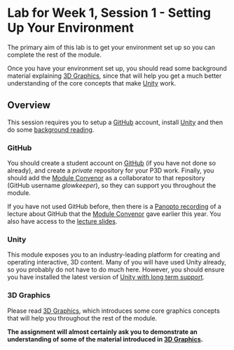 # Lab for Week 1, Session 1 - Setting Up Your Environment

The primary aim of this lab is to get your environment set up so you can complete the rest of the module.

Once you have your environment set up, you should read some background material explaining [3D Graphics](../graphicsBackground.md), since that will help you get a much better understanding of the core concepts that make [Unity](https://unity3d.com/) work.

## Overview

This session requires you to setup a [GitHub](https://github.com/) account, install [Unity](https://unity3d.com/unity/qa/lts-releases) and then do some [background reading](#3d-graphics).

### GitHub

You should create a student account on [GitHub](https://github.com/) (if you have not done so already), and create a _private_ repository for your P3D work. Finally, you should add the [Module Convenor](https://github.com/glowkeeper/Programmingfor3D#maintainer) as a collaborator to that repository (GitHub username _glowkeeper_), so they can support you throughout the module.

If you have not used GitHub before, then there is a [Panopto recording](https://sussex.cloud.panopto.eu/Panopto/Pages/Viewer.aspx?id=57307baa-f78e-42a8-8e5c-ac40012ddc4a) of a lecture about GitHub that the  [Module Convenor](https://github.com/glowkeeper/Programmingfor3D#maintainer) gave earlier this year. You also have access to the [lecture slides](../githubPresentation.pdf).

### Unity

This module exposes you to an industry-leading platform for creating and operating interactive, 3D content. Many of you will have used Unity already, so you probably do not have to do much here. However, you should ensure you have installed the latest version of [Unity with long term support](https://unity3d.com/unity/qa/lts-releases).

### 3D Graphics

Please read [3D Graphics](../graphicsBackground.md), which introduces some core graphics concepts that will help you throughout the rest of the module.

**The assignment will almost certainly ask you to demonstrate an understanding of some of the material introduced in [3D Graphics](../graphicsBackground.md).**
